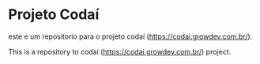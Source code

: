 # Projeto Codaí

este e um repositorio para o projeto codaí (https://codai.growdev.com.br/).

This is a repository to codaí (https://codai.growdev.com.br/) project.
